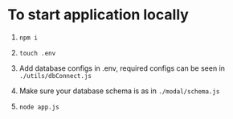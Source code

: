 # To start application locally
1. ```npm i```

2. ```touch .env```

3. Add database configs in .env, required configs can be seen in ```./utils/dbConnect.js```

4. Make sure your database schema is as in ```./modal/schema.js```

5. ```node app.js```
